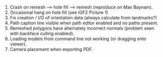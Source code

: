 1. Crash on remesh --> hole fill --> remesh (reproduce on Max Baynam).
2. Occasional hang on hole fill (see IGF2 Picture 1)
3. Fix creation / I/O of orientation data (always calculate from landmarks?)
4. Path caption line visible when path editor enabled and no paths present.
5. Remeshed polygons have alternately incorrect normals (problem seen with backface culling enabled).
6. Loading models from command line not working (or dragging onto viewer).
7. Camera placement when exporting PDF.
